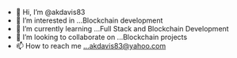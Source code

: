 - 👋 Hi, I’m @akdavis83
- 👀 I’m interested in ...Blockchain development
- 🌱 I’m currently learning ...Full Stack and Blockchain Development
- 💞️ I’m looking to collaborate on ...Blockchain projects
- 📫 How to reach me ...akdavis83@yahoo.com

<!---
akdavis83/akdavis83 is a ✨ special ✨ repository because its `README.md` (this file) appears on your GitHub profile.
You can click the Preview link to take a look at your changes.
--->
